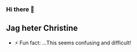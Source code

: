### Hi there 👋
## Jag heter Christine
- ⚡ Fun fact: ...This seems confusing and difficult!
<!--
**christinejohanson/christinejohanson** is a ✨ _special_ ✨ repository because its `README.md` (this file) appears on your GitHub profile.


-->
